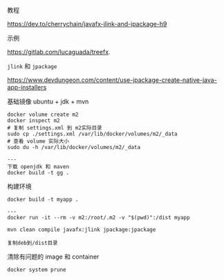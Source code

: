 教程

https://dev.to/cherrychain/javafx-jlink-and-jpackage-h9

示例

https://gitlab.com/lucaguada/treefx.

`jlink` 和 `jpackage` 

https://www.devdungeon.com/content/use-jpackage-create-native-java-app-installers






基础镜像 ubuntu + jdk + mvn

```
docker volume create m2
docker inspect m2
# 复制 settings.xml 到 m2实际目录
sudo cp ./settings.xml /var/lib/docker/volumes/m2/_data
# 查看 volume 实际大小
sudo du -h /var/lib/docker/volumes/m2/_data

---
下载 openjdk 和 maven
docker build -t gg .
```



构建环境

```
docker build -t myapp .

---
docker run -it --rm -v m2:/root/.m2 -v "$(pwd)":/dist myapp

mvn clean compile javafx:jlink jpackage:jpackage

复制deb到/dist目录
```



清除有问题的 image 和 container

```
docker system prune
```

